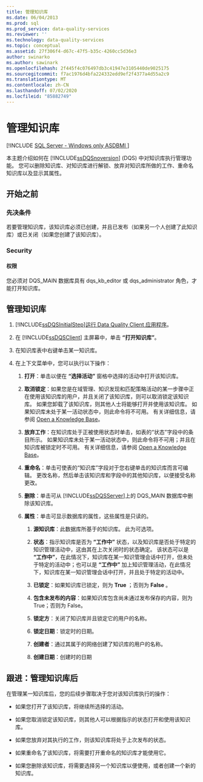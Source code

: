 ```yaml
---
title: 管理知识库
ms.date: 06/04/2013
ms.prod: sql
ms.prod_service: data-quality-services
ms.reviewer: ''
ms.technology: data-quality-services
ms.topic: conceptual
ms.assetid: 27f306f4-d67c-47f5-b35c-4260cc5d36e3
author: swinarko
ms.author: sawinark
ms.openlocfilehash: 2f445f4c076497db3c41947e3105440de9025175
ms.sourcegitcommit: f7ac1976d4bfa224332edd9ef2f4377a4d55a2c9
ms.translationtype: MT
ms.contentlocale: zh-CN
ms.lasthandoff: 07/02/2020
ms.locfileid: "85882749"
---
```

# <a name="manage-a-knowledge-base"></a>管理知识库

[!INCLUDE [SQL Server - Windows only ASDBMI  ](../includes/applies-to-version/sqlserver.md)]

  本主题介绍如何在 [!INCLUDE[ssDQSnoversion](../includes/ssdqsnoversion-md.md)] (DQS) 中对知识库执行管理功能。 您可以删除知识库、对知识库进行解锁、放弃对知识库所做的工作、重命名知识库以及显示其属性。  
  
##  <a name="before-you-begin"></a><a name="BeforeYouBegin"></a> 开始之前  
  
###  <a name="prerequisites"></a><a name="Prerequisites"></a>先决条件  
 若要管理知识库，该知识库必须已创建，并且已发布（如果另一个人创建了此知识库）或已关闭（如果您创建了该知识库）。  
  
###  <a name="security"></a><a name="Security"></a> Security  
  
####  <a name="permissions"></a><a name="Permissions"></a> 权限  
 您必须对 DQS_MAIN 数据库具有 dqs_kb_editor 或 dqs_administrator 角色，才能打开知识库。  
  
##  <a name="manage-a-knowledge-base"></a><a name="Manage"></a>管理知识库  
  
1.  [!INCLUDE[ssDQSInitialStep](../includes/ssdqsinitialstep-md.md)][运行 Data Quality Client 应用程序](../data-quality-services/run-the-data-quality-client-application.md)。  
  
2.  在 [!INCLUDE[ssDQSClient](../includes/ssdqsclient-md.md)] 主屏幕中，单击 **“打开知识库”**。  
  
3.  在知识库表中右键单击某一知识库。  
  
4.  在上下文菜单中，您可以执行以下操作：  
  
    1.  **打开**：单击以便在 **“选择活动”** 窗格中选择的活动中打开该知识库。  
  
    2.  **取消锁定**：如果您是在域管理、知识发现和匹配策略活动的某一步骤中正在使用该知识库的用户，并且关闭了该知识库，则可以取消锁定该知识库。 如果您卸载了该知识库，则其他人士将能够打开并使用该知识库。 如果知识库未处于某一活动状态中，则此命令将不可用。 有关详细信息，请参阅 [Open a Knowledge Base](../data-quality-services/open-a-knowledge-base.md)。  
  
    3.  **放弃工作**：在知识库处于正被使用状态时单击，如表的“状态”字段中的条目所示。 如果知识库未处于某一活动状态中，则此命令将不可用；并且在知识库被锁定时不可用。 有关详细信息，请参阅 [Open a Knowledge Base](../data-quality-services/open-a-knowledge-base.md)。  
  
    4.  **重命名**：单击可使表的“知识库”字段对于您右键单击的知识库而言可编辑。 更改名称，然后单击该知识库和字段中的其他知识库，以便接受名称更改。  
  
    5.  **删除**：单击可从 [!INCLUDE[ssDQSServer](../includes/ssdqsserver-md.md)]上的 DQS_MAIN 数据库中删除该知识库。  
  
    6.  **属性**：单击可显示数据库的属性，这些属性是只读的。  
  
        1.  **源知识库**：此数据库所基于的知识库。 此为可选项。  
  
        2.  **状态**：指示知识库是否为 **“工作中”** 状态，以及知识库是否处于特定的知识管理活动中，这由其在上次关闭时的状态确定。 该状态可以是 **“工作中”**，在此情况下，知识库在某一知识管理会话中打开，但未处于特定的活动中；也可以是 **“工作中”** 加上知识管理活动，在此情况下，知识库在某一知识管理会话中打开，并且处于特定的活动中。  
  
        3.  **已锁定**：如果知识库已锁定，则为 **True** ；否则为 **False** 。  
  
        4.  **包含未发布的内容**：如果知识库包含尚未通过发布保存的内容，则为 True；否则为 False。  
  
        5.  **锁定方**：关闭了知识库并且锁定它的用户的名称。  
  
        6.  **锁定日期**：锁定时的日期。  
  
        7.  **创建者**：通过其属于的网络创建了知识库的用户的名称。  
  
        8.  **创建日期**：创建时的日期  
  
##  <a name="follow-up-after-managing-a-knowledge-base"></a><a name="FollowUp"></a> 跟进：管理知识库后  
 在管理某一知识库后，您的后续步骤取决于您对该知识库执行的操作：  
  
-   如果您打开了该知识库，将继续所选择的活动。  
  
-   如果您取消锁定该知识库，则其他人可以根据指示的状态打开和使用该知识库。  
  
-   如果您放弃对其执行的工作，则该知识库将处于上次发布的状态。  
  
-   如果重命名了该知识库，将需要打开重命名的知识库才能使用它。  
  
-   如果您删除该知识库，将需要选择另一个知识库以便使用，或者创建一个新的知识库。  
  
  

